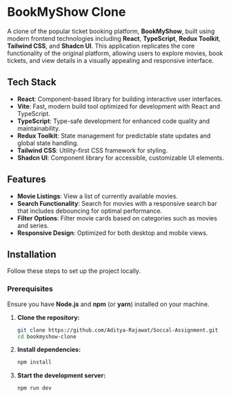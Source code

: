 # BookMyShow Clone

A clone of the popular ticket booking platform, **BookMyShow**, built using modern frontend technologies including **React**, **TypeScript**, **Redux Toolkit**, **Tailwind CSS**, and **Shadcn UI**. This application replicates the core functionality of the original platform, allowing users to explore movies, book tickets, and view details in a visually appealing and responsive interface.

## Tech Stack

- **React**: Component-based library for building interactive user interfaces.
- **Vite**: Fast, modern build tool optimized for development with React and TypeScript.
- **TypeScript**: Type-safe development for enhanced code quality and maintainability.
- **Redux Toolkit**: State management for predictable state updates and global state handling.
- **Tailwind CSS**: Utility-first CSS framework for styling.
- **Shadcn UI**: Component library for accessible, customizable UI elements.

## Features

- **Movie Listings**: View a list of currently available movies.
- **Search Functionality**: Search for movies with a responsive search bar that includes debouncing for optimal performance.
- **Filter Options**: Filter movie cards based on categories such as movies and series.
- **Responsive Design**: Optimized for both desktop and mobile views.

## Installation

Follow these steps to set up the project locally.

### Prerequisites

Ensure you have **Node.js** and **npm** (or **yarn**) installed on your machine.

1. **Clone the repository:**
   ```bash
   git clone https://github.com/Aditya-Rajawat/Soccal-Assignment.git
   cd bookmyshow-clone
2. **Install dependencies:**
   ```bash
   npm install
3. **Start the development server:**
   ```bash
   npm run dev

